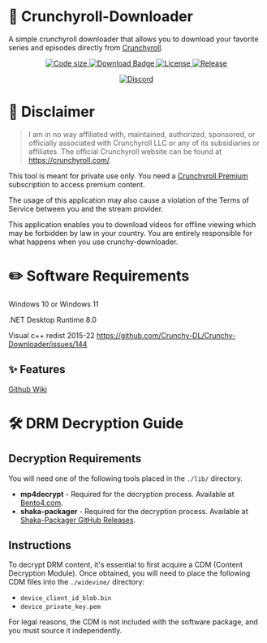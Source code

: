 # 💾 Crunchyroll-Downloader

A simple crunchyroll downloader that allows you to download your favorite series and episodes directly from [Crunchyroll](https://www.crunchyroll.com).

<p align="center">
  <a href="https://github.com/Crunchy-DL/Crunchy-Downloader">
    <img src="https://img.shields.io/github/languages/code-size/Crunchy-DL/Crunchy-Downloader?style=flat-square" alt="Code size">
  </a>
  <a href="https://github.com/Crunchy-DL/Crunchy-Downloader/releases/latest">
    <img src="https://img.shields.io/github/downloads/Crunchy-DL/Crunchy-Downloader/total?style=flat-square" alt="Download Badge">
  </a>
  <a href="https://github.com/Crunchy-DL/Crunchy-Downloader/blob/master/LICENSE">
    <img src="https://img.shields.io/github/license/Crunchy-DL/Crunchy-Downloader?style=flat-square" alt="License">
  </a>
  <a href="https://github.com/Crunchy-DL/Crunchy-Downloader/releases">
    <img src="https://img.shields.io/github/v/release/Crunchy-DL/Crunchy-Downloader?style=flat-square" alt="Release">
  </a>
</p>
<p align="center">
  <a href="https://discord.gg/QmGhqkAQBT">
    <img src="https://img.shields.io/badge/Discord-7289DA?style=for-the-badge&logo=discord&logoColor=white" alt="Discord">
  </a>
</p>



# 📜 Disclaimer

> I am in no way affiliated with, maintained, authorized, sponsored, or officially associated with Crunchyroll LLC or any of its subsidiaries or affiliates.
> The official Crunchyroll website can be found at https://crunchyroll.com/.

This tool is meant for private use only. You need a [Crunchyroll Premium](https://www.crunchyroll.com/premium) subscription to access premium content.

The usage of this application may also cause a violation of the Terms of Service between you and the stream provider.

This application enables you to download videos for offline viewing which may be forbidden by law in your country. You are entirely responsible for what happens when you use crunchy-downloader.

# ✏️ Software Requirements

Windows 10 or Windows 11

.NET Desktop Runtime 8.0

Visual c++ redist 2015-22 https://github.com/Crunchy-DL/Crunchy-Downloader/issues/144

## ✨ Features

[Github Wiki](https://github.com/Crunchy-DL/Crunchy-Downloader/wiki)


# 🛠️ DRM Decryption Guide

## Decryption Requirements

You will need one of the following tools placed in the `./lib/` directory.

- **mp4decrypt** - Required for the decryption process. Available at [Bento4.com](http://www.bento4.com/).
- **shaka-packager** - Required for the decryption process. Available at [Shaka-Packager GitHub Releases](https://github.com/shaka-project/shaka-packager/releases/latest).

## Instructions

To decrypt DRM content, it's essential to first acquire a CDM (Content Decryption Module). Once obtained, you will need to place the following CDM files into the `./widevine/` directory:

- `device_client_id_blob.bin`
- `device_private_key.pem`

For legal reasons, the CDM is not included with the software package, and you must source it independently.



